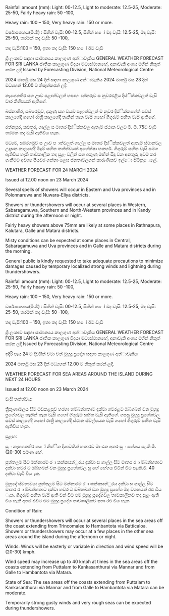 Rainfall amount (mm): Light: 00-12.5, Light to moderate: 12.5-25, Moderate: 25-50, Fairly heavy rain: 50 -100,

Heavy rain: 100 – 150, Very heavy rain: 150 or more.

වර්ෂාපතනය(මි.මී) : සිහින් වැසි: 00-12.5, සිහින් හ ෝ මද වැසි: 12.5-25, මද වැසි: 25-50, තරමක් තද වැසි: 50 -100,

තද වැසි:100 – 150, ඉතා තද වැසි: 150 හ ෝ ඊට වැඩි

ශ්‍රී ලංකාව සඳහා සාමාන්‍යය කාලගුණ අන්‍ාවැකිය GENERAL WEATHER FORECAST FOR SRI LANKA ජාතික කාලගුණ විදයා මධ්‍යස්ථානහේ, අනාවැකි අංශය මගින් නිකුත් කරන ලදි Issued by Forecasting Division, National Meteorological Centre

2024 මාර්තු මස 24 දින්‍ සඳහා කාලගුණ අන්‍ාවැකිය 2024 මාර්තු මස 23 දින්‍ මධ්‍යහන්‍ 12.00 ට නිකුත්කරන්‍ ලදි.

නැගෙනහිර සහ ඌව පළාත්වලත් හපාහ ාන්නරුව ස නුවරඑළිය දිස්ික්කවලත් වැසි වාර කිහිපයක් ඇතිගේ.

බස්නාහිර, සබරෙමුව, දකුණු සහ වයඹ පළාත්වලත් ම නුවර දිස්ික්කහේත් සවස් කාලගේදී ගහෝ රාත්‍රී කාලගේදී තැනින් තැන වැසි ගහෝ ගිගුරුම් සහිත වැසි ඇතිගේ.

රත්නපුර, කළුතර, ගාල්ල ස මාතර දිස්ික්කවල ඇතැම් ස්ථාන වලට මි. මී. 75ට වැඩි තරමක තද වැසි ඇතිවිය හැක.

මධ්‍යම, සබරගමුව ස ඌව ප ාත්වලත් ගාල්ල ස මාතර දිස්ික්කවලත් ඇතැම් ස්ථානවල උදෑසන කාලහේදී මීදුම් සහිත තත්ත්වයක් අහේක්ෂා හකහර්. ගිගුරුම් සහිත වැසි සමග ඇතිවිය හැකි තාවකාලික තද සුළං වලින් සහ අකුණු මඟින් සිදු වන අනතුරු අවම කර ගැනීමට අවශ්‍ය පියවර ගන්නා ලෙස ජනතාවලගන් කාරුණිකව ඉල්ො සිටිනු ෙැලේ.

WEATHER FORECAST FOR 24 MARCH 2024

Issued at 12.00 noon on 23 March 2024

Several spells of showers will occur in Eastern and Uva provinces and in Polonnaruwa and Nuwara-Eliya districts.

Showers or thundershowers will occur at several places in Western, Sabaragamuwa, Southern and North-Western provinces and in Kandy district during the afternoon or night.

Fairly heavy showers above 75mm are likely at some places in Rathnapura, Kalutara, Galle and Matara districts.

Misty conditions can be expected at some places in Central, Sabaragamuwa and Uva provinces and in Galle and Matara districts during the morning.

General public is kindly requested to take adequate precautions to minimize damages caused by temporary localized strong winds and lightning during thundershowers.

Rainfall amount (mm): Light: 00-12.5, Light to moderate: 12.5-25, Moderate: 25-50, Fairly heavy rain: 50 -100,

Heavy rain: 100 – 150, Very heavy rain: 150 or more.

වර්ෂාපතනය(මි.මී) : සිහින් වැසි: 00-12.5, සිහින් හ ෝ මද වැසි: 12.5-25, මද වැසි: 25-50, තරමක් තද වැසි: 50 -100,

තද වැසි:100 – 150, ඉතා තද වැසි: 150 හ ෝ ඊට වැඩි

ශ්‍රී ලංකාව සඳහා සාමාන්‍යය කාලගුණ අන්‍ාවැකිය GENERAL WEATHER FORECAST FOR SRI LANKA ජාතික කාලගුණ විදයා මධ්‍යස්ථානහේ, අනාවැකි අංශය මගින් නිකුත් කරන ලදි Issued by Forecasting Division, National Meteorological Centre

ඉදිරි පැය 24 ට දිවයින්‍ වටා වන්‍ මුහුදු ප්‍රදේශ සඳහා කාලගුණ අන්‍ාවැකිය

2024 මාර්තු මස 23 දින්‍ මධ්‍යහන්‍ 12.00 ට නිකුත් කරන්‍ ලදි.

WEATHER FORECAST FOR SEA AREAS AROUND THE ISLAND DURING NEXT 24 HOURS

Issued at 12.00 noon on 23 March 2024

වැසි තත්ත්වය:

ත්‍රිකුණාමලය සිට මඩකළපුව හරහා හම්බන්ගතාට දක්වා ගවරළට ඔබ්ගබන් වන මුහුදු ප්‍රගේශවල තැනින් තැන වැසි ගහෝ ගිගුරුම් සහිත වැසි ඇතිගේ. ගසසු මුහුදු ප්‍රගේශවල සවස් කාලගේදී ගහෝ රාත්‍රී කාලගේදී ස්ථාන ස්වල්පයක වැසි ගහෝ ගිගුරුම් සහිත වැසි ඇතිවිය හැක.

සුළඟ:

සු ං නැහගනහිර හ ෝ නිශ්ිත දිශාවකින් හතාරව මා එන අතර සු ං හේගය පැ.කි.මී. (20-30) පමණ හේ.

පුත්තලම සිට මන්නාරම ර ා කන්කසන්ුරය දක්වා ස ගාල්ල සිට මාතර ර ා ම්බන්හතාට දක්වා හවර ට ඔබ්හබන් වන මුහුදු ප්‍රහේශවල සු හේ හේගය විටින් විට පැ.කි.මී. 40 දක්වා වැඩි විය ැක.

මුහුදේ ස්වභාවය: පුත්තලම සිට මන්නාරම ර ා කන්කසන්ුරය දක්වා ස ගාල්ල සිට මාතර ර ා ම්බන්හතාට දක්වා හවර ට ඔබ්හබන් වන මුහුදු ප්‍රහේශ මඳ වශහයන් රළු විය ැක. ගිගුරුම් සහිත වැසි ඇති වන්‍ විට එම මුහුදු ප්‍රදේශවල තාවකාලිකව තද සුළං ඇති විය හැකි අතර එවිට එම මුහුදු ප්‍රදේශ තාවකාලිකව ඉතා රළු විය හැක.

Condition of Rain:

Showers or thundershowers will occur at several places in the sea areas off the coast extending from Trincomalee to Hambantota via Batticaloa. Showers or thundershowers may occur at a few places in the other sea areas around the island during the afternoon or night.

Winds: Winds will be easterly or variable in direction and wind speed will be (20-30) kmph.

Wind speed may increase up to 40 kmph at times in the sea areas off the coasts extending from Puttalam to Kankasanthurai via Mannar and from Galle to Hambantota via Matara.

State of Sea: The sea areas off the coasts extending from Puttalam to Kankasanthurai via Mannar and from Galle to Hambantota via Matara can be moderate.

Temporarily strong gusty winds and very rough seas can be expected during thundershowers.
